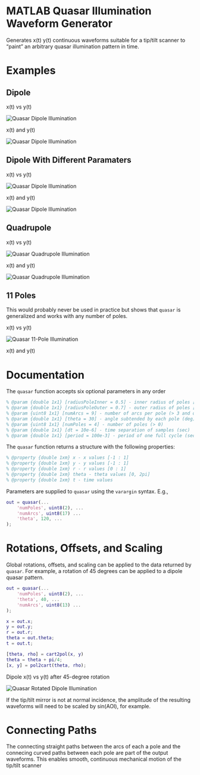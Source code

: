 # MATLAB Quasar Illumination Waveform Generator

Generates  x(t) y(t) continuous waveforms suitable for a tip/tilt scanner to “paint” an arbitrary quasar illumination pattern in time.  

# Examples

## Dipole

x(t) vs y(t)

![Quasar Dipole Illumination](img/dipole.jpg?raw=true)

x(t) and y(t)

![Quasar Dipole Illumination](img/dipole-waveforms.jpg?raw=true)

## Dipole With Different Paramaters

x(t) vs y(t)

![Quasar Dipole Illumination](img/dipole-2.jpg?raw=true)

x(t) and y(t)

![Quasar Dipole Illumination](img/dipole-2-waveforms.jpg?raw=true)

## Quadrupole

x(t) vs y(t)

![Quasar Quadrupole Illumination](img/quad-pole.jpg?raw=true)

x(t) and y(t)

![Quasar Quadrupole Illumination](img/quad-pole-waveforms.jpg?raw=true)

## 11 Poles 

This would probably never be used in practice but shows that `quasar` is generalized and works with any number of poles. 

x(t) vs y(t)

![Quasar 11-Pole Illumination](img/11-pole.jpg?raw=true)

x(t) and y(t)

# Documentation



The `quasar` function accepts six optional parameters in any order

```matlab
% @param {double 1x1} [radiusPoleInner = 0.5] - inner radius of poles [0 : 1]
% @param {double 1x1} [radiusPoleOuter = 0.7] - outer radius of poles [0 : 1]
% @param {uint8 1x1} [numArcs = 9] - number of arcs per pole (> 3 and odd)
% @param {double 1x1} [theta = 30] - angle subtended by each pole (deg) (> 0)
% @param {uint8 1x1} [numPoles = 4] - number of poles (> 0)
% @param {double 1x1} [dt = 10e-6] - time separation of samples (sec)
% @param {double 1x1} [period = 100e-3] - period of one full cycle (sec)
```

The `quasar` function returns a structure with the following properties:

```matlab
% @property {double 1xm} x - x values [-1 : 1]
% @property {double 1xm} y - y values [-1 : 1]
% @property {double 1xm} r - r values [0 : 1]
% @property {double 1xm} theta - theta values [0, 2pi]
% @property {double 1xm} t - time values
```
Parameters are supplied to `quasar` using the `varargin` syntax.  E.g.,

```matlab
out = quasar(...
    'numPoles', uint8(2), ...
    'numArcs', uint8(17) ...
    'theta', 120, ...
);
```

# Rotations, Offsets, and Scaling

Global rotations, offsets, and scaling can be applied to the data returned by `quasar`.  For example, a rotation of 45 degrees can be applied to a dipole quasar pattern.

```matlab
out = quasar(...
    'numPoles', uint8(2), ...
    'theta', 40, ...
    'numArcs', uint8(13) ...
);

x = out.x;
y = out.y;
r = out.r;
theta = out.theta;
t = out.t;

[theta, rho] = cart2pol(x, y)
theta = theta + pi/4;
[x, y] = pol2cart(theta, rho);
```
Dipole x(t) vs y(t) after 45-degree rotation

![Quasar Rotated Dipole Illumination](img/dipole-rotated-45.jpg?raw=true)

If the tip/tilt mirror is not at normal incidence, the amplitude of the resulting waveforms will need to be scaled by sin(AOI), for example.


# Connecting Paths

The connecting straight paths between the arcs of each a pole and the connecing curved paths between each pole are part of the output waveforms.  This enables smooth, continuous mechanical motion of the tip/tilt scanner  
